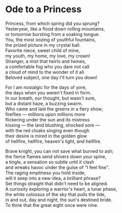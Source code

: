 # Ode to a Princess

Princess, from which spring did you sprung?  
Yesteryear, like a flood down rolling mountains,  
or tomorrow bursting from a soaking tongue.  
You, the most oozing of youthful fountains,  
the prized picture in my crystal ball.  
Favorite niece, sweet child of mine,  
my youth, my home, my love, my crown!  
Stranger, a mist that twirls and twines,  
a comfortable fog who you dare not call  
a cloud of mind to the wonder of it all.  
Beloved subject, one day I'll turn you down!  

For I am nostalgic for the days of yore,  
the days when you weren't fixed in form.  
In our breath, our thought, but wasn't sure,  
but a distant haze, a buzzing swarm.  
Who came and laid the greens in a fiery show;  
fireflies — millions upon millions more  
flickering under the sun and its mistress   
kissing — the land blushing, shocked sore —  
with the red cloaks singing even though  
their desire is mired in the golden glow   
of hellfire, hellfire, heaven's light, and hellfire.  

Brave knight, you can not save what burned to ash;  
the fierce flames send shivers down your spine,  
a tingle, a sensation so subtle until it clash  
and wreaks havoc under the guise of "I feel fine".  
The raging emptiness you hold inside,  
will it seep into a new idea, a brilliant phrase?  
Set things straight that didn't need to be aligned.  
A curiosity exploring a warrior's heart, a lunar phase,  
the white colossus of the sky that pulls the tide,  
in and out, day and night, the sun's destined bride.  
To think that the great eight once were nine.  
